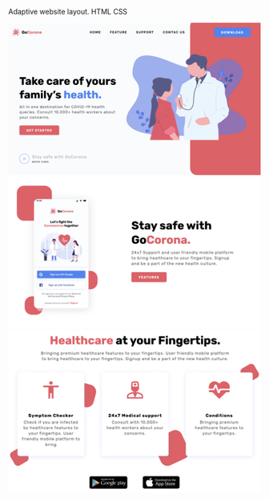 Adaptive website layout. HTML CSS

![img1.png](img_readme/img1.png)
![img2.png](img_readme/img2.png)
![img3.png](img_readme/img3.png)